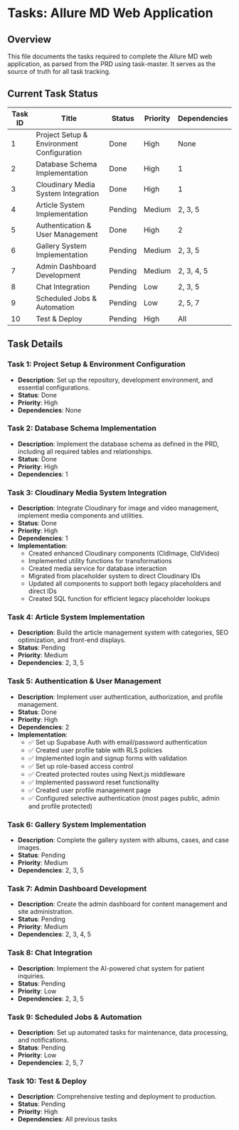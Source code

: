 # Tasks: Allure MD Web Application

## Overview
This file documents the tasks required to complete the Allure MD web application, as parsed from the PRD using task-master. It serves as the source of truth for all task tracking.

## Current Task Status

| Task ID | Title | Status | Priority | Dependencies |
|---------|-------|--------|----------|----------------|
| 1 | Project Setup & Environment Configuration | Done | High | None |
| 2 | Database Schema Implementation | Done | High | 1 |
| 3 | Cloudinary Media System Integration | Done | High | 1 |
| 4 | Article System Implementation | Pending | Medium | 2, 3, 5 |
| 5 | Authentication & User Management | Done | High | 2 |
| 6 | Gallery System Implementation | Pending | Medium | 2, 3, 5 |
| 7 | Admin Dashboard Development | Pending | Medium | 2, 3, 4, 5 |
| 8 | Chat Integration | Pending | Low | 2, 3, 5 |
| 9 | Scheduled Jobs & Automation | Pending | Low | 2, 5, 7 |
| 10 | Test & Deploy | Pending | High | All |

## Task Details

### Task 1: Project Setup & Environment Configuration
- **Description**: Set up the repository, development environment, and essential configurations.
- **Status**: Done
- **Priority**: High
- **Dependencies**: None

### Task 2: Database Schema Implementation
- **Description**: Implement the database schema as defined in the PRD, including all required tables and relationships.
- **Status**: Done
- **Priority**: High
- **Dependencies**: 1

### Task 3: Cloudinary Media System Integration
- **Description**: Integrate Cloudinary for image and video management, implement media components and utilities.
- **Status**: Done
- **Priority**: High
- **Dependencies**: 1
- **Implementation**: 
  - Created enhanced Cloudinary components (CldImage, CldVideo)
  - Implemented utility functions for transformations
  - Created media service for database interaction
  - Migrated from placeholder system to direct Cloudinary IDs
  - Updated all components to support both legacy placeholders and direct IDs
  - Created SQL function for efficient legacy placeholder lookups

### Task 4: Article System Implementation
- **Description**: Build the article management system with categories, SEO optimization, and front-end displays.
- **Status**: Pending
- **Priority**: Medium
- **Dependencies**: 2, 3, 5

### Task 5: Authentication & User Management
- **Description**: Implement user authentication, authorization, and profile management.
- **Status**: Done
- **Priority**: High
- **Dependencies**: 2
- **Implementation**:
  - ✅ Set up Supabase Auth with email/password authentication
  - ✅ Created user profile table with RLS policies
  - ✅ Implemented login and signup forms with validation
  - ✅ Set up role-based access control
  - ✅ Created protected routes using Next.js middleware
  - ✅ Implemented password reset functionality
  - ✅ Created user profile management page
  - ✅ Configured selective authentication (most pages public, admin and profile protected)

### Task 6: Gallery System Implementation
- **Description**: Complete the gallery system with albums, cases, and case images.
- **Status**: Pending
- **Priority**: Medium
- **Dependencies**: 2, 3, 5

### Task 7: Admin Dashboard Development
- **Description**: Create the admin dashboard for content management and site administration.
- **Status**: Pending
- **Priority**: Medium
- **Dependencies**: 2, 3, 4, 5

### Task 8: Chat Integration
- **Description**: Implement the AI-powered chat system for patient inquiries.
- **Status**: Pending
- **Priority**: Low
- **Dependencies**: 2, 3, 5

### Task 9: Scheduled Jobs & Automation
- **Description**: Set up automated tasks for maintenance, data processing, and notifications.
- **Status**: Pending
- **Priority**: Low
- **Dependencies**: 2, 5, 7

### Task 10: Test & Deploy
- **Description**: Comprehensive testing and deployment to production.
- **Status**: Pending
- **Priority**: High
- **Dependencies**: All previous tasks 